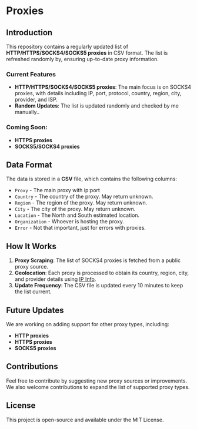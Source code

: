 # Proxies

## Introduction
This repository contains a regularly updated list of **HTTP/HTTPS/SOCKS4/SOCKS5 proxies** in CSV format. The list is refreshed randomly by, ensuring up-to-date proxy information.

### Current Features
- **HTTP/HTTPS/SOCKS4/SOCKS5 proxies**: The main focus is on SOCKS4 proxies, with details including IP, port, protocol, country, region, city, provider, and ISP.
- **Random Updates**: The list is updated randomly and checked by me manually..
  
### Coming Soon:
- **HTTPS proxies**
- **SOCKS5/SOCKS4 proxies**

## Data Format
The data is stored in a **CSV** file, which contains the following columns:
- `Proxy` - The main proxy with ip:port
- `Country` - The country of the proxy. May return unknown.
- `Region` - The region of the proxy. May return unknown.
- `City` - The city of the proxy. May return unknown.
- `Location` - The North and South estimated location.
- `Organization` - Whoever is hosting the proxy.
- `Error` - Not that important, just for errors with proxies.

## How It Works
1. **Proxy Scraping**: The list of SOCKS4 proxies is fetched from a public proxy source.
2. **Geolocation**: Each proxy is processed to obtain its country, region, city, and provider details using [IP Info](http://ipinfo.io/json).
3. **Update Frequency**: The CSV file is updated every 10 minutes to keep the list current.

## Future Updates
We are working on adding support for other proxy types, including:
- **HTTP proxies**
- **HTTPS proxies**
- **SOCKS5 proxies**

## Contributions
Feel free to contribute by suggesting new proxy sources or improvements. We also welcome contributions to expand the list of supported proxy types.

## License
This project is open-source and available under the MIT License.


